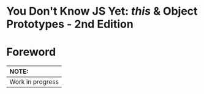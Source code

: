 # You Don't Know JS Yet: *this* & Object Prototypes - 2nd Edition
# Foreword

| NOTE: |
| :--- |
| Work in progress |
